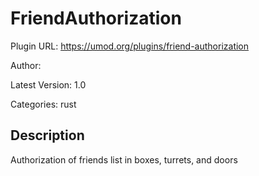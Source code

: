 # FriendAuthorization

Plugin URL: https://umod.org/plugins/friend-authorization

Author: 

Latest Version: 1.0

Categories: rust

## Description

Authorization of friends list in boxes, turrets, and doors
